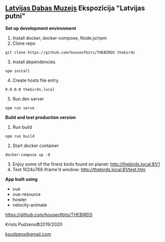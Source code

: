 ## [Latvijas Dabas Muzejs](https://www.dabasmuzejs.gov.lv/) Ekspozīcija "Latvijas putni"

**Set up development environment**
1) Install docker, docker-compose, Node.js/npm
2) Clone repo
```
git clone https://github.com/houseofbits/THEBIRDS thebirds
```
3) Install dependencies
```
npm install
```
4) Create hosts file entry
```
0.0.0.0 thebirds.local
```
5) Run dev server
```
npm run serve
```

**Build and test production version**
1) Run build
```
npm run build
```
2) Start docker container
```
docker-compose up -d
```
3) Enjoy some of the finest birds found on planet:  http://thebirds.local:81/1
4) Test 1024x768 iframe'd window: http://thebirds.local:81/test.htm

**App built using**
- vue
- vue-resource
- howler
- velocity-animate

https://github.com/houseofbits/THEBIRDS

Krists Pudzens©2019/2020

kpudzens@gmail.com
